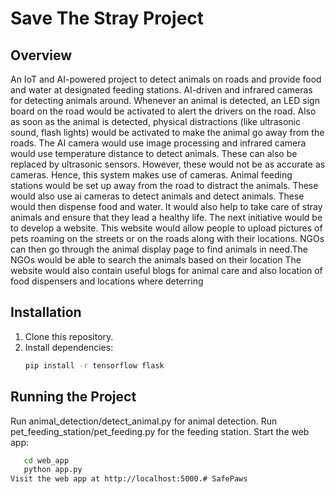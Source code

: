 # Save The Stray Project

## Overview
An IoT and AI-powered project to detect animals on roads and provide food and water at designated feeding stations.
AI-driven and infrared cameras for detecting animals around. Whenever an animal is detected, an LED sign board on the road would be activated to alert the drivers on the road. Also as soon as the animal is detected, physical distractions (like ultrasonic sound, flash lights) would be activated to make the animal go away from the roads. The AI camera would use image processing and infrared camera would use temperature distance to detect animals. These can also be replaced by ultrasonic sensors. However, these would not be as accurate as cameras. Hence, this system makes use of cameras.
Animal feeding stations would be set up away from the road to distract the animals. These would also use ai cameras to detect animals and detect animals. These would then dispense food and water. It would also help to take care of stray animals and ensure that they lead a healthy life.
The next initiative would be to develop a website. This website would allow people to upload pictures of pets roaming on the streets or on the roads along with their locations. NGOs can then go through the animal display page to find animals in need.The NGOs would be able to search the animals based on their location The website would also contain useful blogs for animal care and also location of food dispensers and locations where deterring 


## Installation
1. Clone this repository.
2. Install dependencies:
   ```bash
   pip install -r tensorflow flask
## Running the Project
Run animal_detection/detect_animal.py for animal detection.
Run pet_feeding_station/pet_feeding.py for the feeding station.
Start the web app:
```bash
   cd web_app
   python app.py
Visit the web app at http://localhost:5000.# SafePaws


